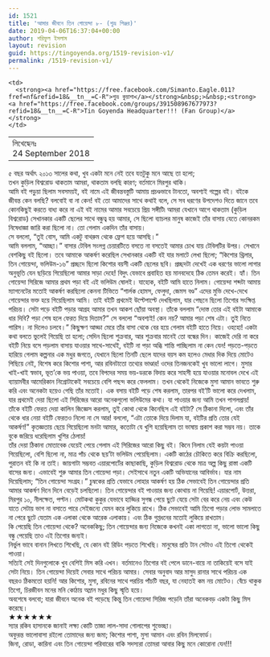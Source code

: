 ```yaml
---
id: 1521
title: 'আমার জীবনে তিন গোয়েন্দা ৮- (শুভ্র পিঞ্জর)'
date: 2019-04-06T16:37:04+00:00
author: শরিফুল ইসলাম
layout: revision
guid: https://tingoyenda.org/1519-revision-v1/
permalink: /1519-revision-v1/
---
```

<table class="wp-block-table">
  <tr>
    <td>
      লিখেছেনঃ <br />24 September 2018
    </td>
    
    <td>
      <strong><a href="https://free.facebook.com/Simanto.Eagle.011?fref=nf&refid=18&__tn__=C-R">শুভ্র কুয়াশা</a></strong>&nbsp;>&nbsp;‎<strong><a href="https://free.facebook.com/groups/391508967677973?refid=18&__tn__=C-R">Tin Goyenda Headquarter!!! (Fan Group)</a></strong>
    </td>
  </tr>
</table>

  
৫ বছর অর্থাৎ ২০১৩ সালের কথা, খুব একটা মনে নেই তবে যতটুকু মনে আছে তা হলো;  
তখন কুড়িল বিশ্বরোড থাকতাম আমরা, থাকতাম বলছি কারণ; বর্তমানে মিরপুর থাকি।  
আমি বই পড়ুয়া ছিলাম সবসময়ই, বই নামে এই জীবন্তবস্তুটি আমায় প্রচণ্ডভাবে টানতো, অবশ্যই গল্পের বই। বইকে জীবন্ত কেন বলছি? বলবোই বা না কেন! বই তো আমাদের সাথে কথাই বলে, সে সব ধরণের উপদেশও দিতে জানে তবে কোনকিছুই করতে বাধ্য করে না এই বই নামের আমার সবচেয়ে প্রিয় সঙ্গীটি৷ আমরা যেখানে আগে থাকতাম (কুড়িল বিশ্বরোড) সেখানকার একটি ছেলের সাথে বন্ধুত্ব হয় আমার, সে ছিলো ব্যাচলর মানুষ কাজেই তাঁর বাসায় যেতে কোনরকম নিষেধাজ্ঞা জারি করা ছিলো না। তো গেলাম একদিন তাঁর বাসায়।  
সে বললো, &#8220;তুই বোস, আমি একটু বাথরুম থেকে ফ্রেশ হয়ে আসছি।&#8221;  
আমি বললাম, &#8220;আচ্ছা।&#8221; বাসার টেবিল সংলগ্ন চেয়ারটিতে বসতে না বসতেই আমার চোখ যায় টেবিলটির উপর। সেখানে বেশকিছু বই ছিলো। তবে আমাকে আকর্ষণ করেছিল সেখানকার একটি বই যার মলাটে লেখা ছিলো; &#8220;কিশোর থ্রিলার, তিন গোয়েন্দা, ভলিউম-১৬&#8221; প্রচ্ছদে ছিলো কিশোর বয়সী একটি ছেলের ছবি। প্রচ্ছদটা দেখেই এক ধরণের ভালো লাগার অনুভূতি যেন ছড়িয়ে গিয়েছিলো আমার সাড়া দেহে! বিদুৎ যেভাবে প্রবাহিত হয় মানবদেহে ঠিক তেমন করেই। হ্যাঁ। তিন গোয়েন্দা সিরিজে আমার প্রথম পড়া বই এই ভলিউম ষোলই। যাহোক, বইটি আমি হাতে নিলাম। গোয়েন্দা শব্দটা আমায় ম্যাগনেটের মতোই আকর্ষণ করছিলো কেননা টিভিতে &#8220;শার্লক হোমস, ফেলুদা, জেমস বণ্ড&#8221; এদের মুভি দেখে-দেখে গোয়েন্দার ভক্ত হয়ে গিয়েছিলাম আমি। তাই বইটি প্রথমেই উল্টেপাল্টে দেখছিলাম, যার পেছনে ছিলো তিগোর সংক্ষিপ্ত পরিচয়। সেটা পড়ে বইটি পড়ার আগ্রহ আমার তখন আকশ ছোঁয়া অবস্থা। তাঁকে বললাম &#8220;দোস্ত তোর এই বইটা আমাকে ধার দিবি? পড়া শেষ হলে ফেরত দিয়ে দিতাম?&#8221; সে বললো &#8220;অবশ্যই! কেন নয়? আমার পড়া শেষ এটা। তুই নিতে পারিস। না দিলেও চলবে।&#8221; কিছুক্ষণ আড্ডা মেরে তাঁর বাসা থেকে বের হয়ে গেলাম বইটি হাতে নিয়ে। ওহহো! একটা কথা বলতে ভুলেই গিয়েছি তা হলো; সেদিন ছিলো শুক্রবার, আর শুক্রবার মানেই তো বন্ধের দিন। কাজেই দেরি না করে বইটি নিয়ে বসে পড়লাম বাসায় যাওয়ার সাথে-সাথেই, বইটি না পড়া অব্ধি শান্তি পাচ্ছিলাম না কেন যেন! পড়তে-পড়তে হারিয়ে গেলাম কল্পনার এক মধুর জগতে, যেখানে ছিলো তিনটি ছেলে যাদের বয়স কম হলেও মেধার দিক দিয়ে মোটেও পিছিয়ে নেই, বিশেষ করে কিশোর পাশা, আর রবিনটাতো তথ্যের ভাণ্ডার! ওদের তিনজনকেই খুব ভালো লাগে। মুসার খাই-খাই স্বভাব, ভূত&#8217;কে ভয় পাওয়া, তবে বিপদের সময় ভয়-ডরকে বিদায় করে সাহসী হয়ে যাওয়ার মনোবল দেখে এই ব্যায়ামবীর আমেরিকান নিগ্রোটাকেই সবচেয়ে বেশি পছন্দ করে ফেললাম। তখন থেকেই নিজেকে মুসা আমান ভাবতে শুরু করি এবং অনেকটা হয়েও গেছি তাঁর মতোই। এক বসায় বইটি পড়ে শেষ করলাম, তারপর বই&#8217;টি ভালো করে দেখলাম, যার প্রথমেই দেয়া ছিলো এই সিরিজের আরো অনেকগুলো ভলিউমের কথা। যা পাওয়ার জন্য আমি তখন পাগলপ্রায়! তাঁকে বইটি ফেরত দেয়া কালিন জিজ্ঞেস করলাম, তুই কোথা থেকে কিনেছিস এই বইটা? সে ঠিকানা দিলো, এবং তাঁর থেকে ধার নেয়া বইটি ফেরতও নিলো না সে আর! বললো, &#8220;এটা তোকে দিয়ে দিলাম যা, বইটির প্রতি তোর যেই আকর্ষণ!&#8221; কৃতজ্ঞতায় ছেয়ে গিয়েছিলো মনটা আমার, কতোটা যে খুশি হয়েছিলাম তা ভাষায় প্রকাশ করা সম্ভব নয়। তাকে বুকে জরিয়ে ধরেছিলাম খুশির ঠেলায়!  
তাঁর দেয়া ঠিকানা মোতাবেক যেয়েই পেয়ে গেলাম এই সিরিজের আরো কিছু বই। কিনে নিলাম যেই কয়টা পাওয়া গিয়েছিলো, বেশি ছিলো না, মাত্র পাঁচ থেকে ছয়&#8217;টা ভলিউম পেয়েছিলাম। একটি কাঠের চৌকিতে করে বিক্রি করছিলো, পুরাতন বই কি না তাই। জায়গাটা সম্ভবত এয়ারপোর্টের কাছাকাছি, কুড়িল বিশ্বরোড থেকে মাত্র অল্প কিছু রাস্তা একটি বাসের জন্য। এভাবেই শুরু আমার তিন গোয়েন্দা পড়া। সেইসাথে নতুন একটি অভিযানের আবির্ভাব। যার নাম দিয়েছিলাম; &#8220;তিন গোয়েন্দা সংগ্রহ।&#8221; চুম্বকের প্রতি যেভাবে লোহার আকর্ষণ হয় ঠিক সেভাবেই তিন গোয়েন্দার প্রতি আমার আকর্ষণ দিনে দিনে বেড়েই চলছিলো। তিন গোয়েন্দার বই পাওয়ার জন্য কোথায় না গিয়েছি! এয়ারপোর্ট, উত্তরা, মিরপুর ১০, নীলক্ষেত, পল্টন। মোটকথা কুকুর যেভাবে হাড্ডির সুগন্ধ পেয়ে ছুটে যেয়ে সেটা বের করে নেয় এবং কেউ যাতে সেটায় ভাগ না বসাতে পারে সেইজন্যে যেমন করে লুকিয়ে রাখে। ঠিক সেভাবেই আমি তিগো পড়ার লোভ সামলাতে না পেরে ছুটে যেতাম এক এলাকা থেকে আরেক এলাকায়। এবং ঠিক গুপ্তধনের মতোই লুকিয়ে রাখতাম।  
কি পেয়েছি তিন গোয়েন্দা থেকে? অনেককিছু; তিন গোয়েন্দার জন্য নিজেকে কখনই একা লাগতো না, ভালো ভালো কিছু বন্ধু পেয়েছি তাও এই তিগোর জন্যই।  
নির্ভুল ভাবে বানান লিখতে শিখেছি, যে কোন বই রিডিং পড়তে শিখেছি। মানুষের প্রতি টান সেটাও এই তিগো থেকেই পাওয়া।  
সত্যিই সেই দিনগুলোকে খুব বেশিই মিস করি এখন। বর্তমানেও তিগোর বই পেলে ডানে-বায়ে না তাকিয়েই বসে যাই সেটা নিয়ে। তিন গোয়েন্দা দিয়েই সেবার সাথে পরিচয় আমার। সেবার অনুবাদ আর মাসুদ রানার সাথে পরিচয় এক বছরও ঠিকমতো হয়নি! আর কিশোর, মুসা, রবিনের সাথে পরচিয় পাঁচটি বছর, যা নেহাতই কম নয় মোটেও। বেঁচে থাকুক তিগো, চিরজীবন মনের মনি কোঠায় অম্লান মধুর কিছু স্মৃতি হয়ে।  
অবশেষে বলবো; যারা জীবনে অনেক বই পড়েছে কিন্তু তিন গোয়েন্দা সিরিজ পড়েনি তাঁরা অনেকবড় একটা কিছু মিস করেছে।  
★★★★★★  
স্যার রকিব হাসানকে জানাই লক্ষ্য কোটি তাজা লাল-সাদা গোলাপের শুভেচ্ছা।  
অফুরন্ত ভালোবাসা রইলো তোমাদের জন্য জমা; কিশোর পাশা, মুসা আমান এবং রবিন মিলফোর্ড।  
জিনা, রোডা, কারিনা এবং তিন গোয়েন্দা পরিবারের বাকি সদস্যরা তোমরা আবার কিছু মনে কোরোনা যেন!!!